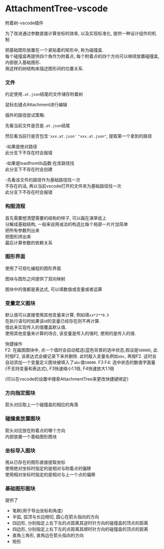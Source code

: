 # AttachmentTree-vscode

附着树-vscode插件

为了改进通过参数直接计算坐标的效率, 以及实现标准化, 提供一种设计组件的机制

把基础图形放置在一个紧贴着的矩形中, 称为碰撞盒.  
每个碰撞盒再提供四个角作为附着点, 每个附着点的四个方向可以继续放置碰撞盒, 内部嵌入基础图形.  
用这样的树结构来描述图形间的位置关系.

### 文件

约定使用`.at.json`结尾的文件储存附着树

鼠标右键点Attachment进行编辑

插件的路径尝试策略:

先看当前文件是否是`.at.json`结尾

然后看当前行是否包含`'xxx.at.json'` `"xxx.at.json"`, 提取第一个拿到的路径

-如果是绝对路径  
此分支下不存在时会报错

-如果是loadfromlib函数:在库路径找  
此分支下不存在时会创建

-先看该文件的路径作为基础路径找一次  
不存在的话, 再以当前vscode打开的文件夹为基础路径找一次  
此分支下不存在时会报错

### 构图流程

首先需要想清楚需要的结构的样子, 可以画在演草纸上  
分解成基础结构, 一般来说用减法的构造比每个局部一片片加简单  
把所有参数列出来  
把图形拼出来  
最后计算参数的依赖关系  

### 图形界面

使用了可视化编程的图形界面

图块与图形之间提供了双向映射

图块中的值都是表达式, 可以填数值或变量或者运算

### 变量定义图块

默认值可以直接使用其他变量来计算, 例如填`xx*2**0.5`  
在执行语句时如果该id的变量已经存在则不再计算.  
借此来实现传入的值覆盖默认值.  
使用其他变量来计算的场合, 该变量是传入的值时, 使用的是传入的值.  

快捷操作  
F2: 在画图图块中, 点一个值时会自动框选(蓝色背景的选中状态,假设是`50000`), 此时按F2, 该表达式会被记录下来并删除. 此时敲入变量名例如`abc`, 再按F2. 这时会自动添加一个变量定义图块被填入了`abc`值`50000`.
F3 F4: 选中状态的数值字面量(不支持变量和表达式), F3快速缩小1.1倍, F4快速放大1.1倍

(可以在vscode的设置中搜索AttachmentTree来更改快捷键绑定)

### 方向指定图块

箭头对应取上一个碰撞盒的相应的角落

### 碰撞盒放置图块

箭头对应放在附着点的哪个方向  
内部放置一个基础图形图块

### 坐标导入图块

用从已存在的图形直接提取坐标  
使用绝对坐标时指定的是相对与附着点的偏移  
使用相对坐标时指定的是相对与上一个点的偏移  

### 基础图形图块

提供了
+ 笔刷(用于导出坐标和角度)
+ 半弧, 弧顶与长边相切, 圆心在箭头指向的方向
+ 四边形, 分别指定上右下左的点距离其逆时针方向的碰撞盒的顶点的距离
+ 四边形, 分别指定上右下左的点距离其顺时针方向的碰撞盒的顶点的距离
+ 直角三角形, 直角边在箭头指向的方向
+ 矩形


